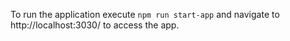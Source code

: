 To run the application execute 
`npm run start-app` and navigate to http://localhost:3030/ to access the app.
